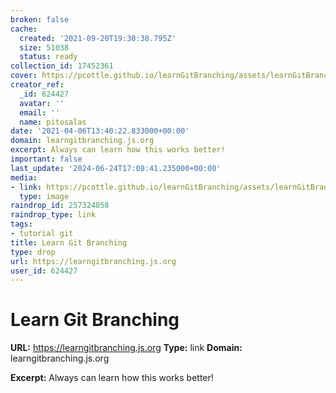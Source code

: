 ```yaml
---
broken: false
cache:
  created: '2021-09-20T19:30:38.795Z'
  size: 51038
  status: ready
collection_id: 17452361
cover: https://pcottle.github.io/learnGitBranching/assets/learnGitBranching.png
creator_ref:
  _id: 624427
  avatar: ''
  email: ''
  name: pitosalas
date: '2021-04-06T13:40:22.833000+00:00'
domain: learngitbranching.js.org
excerpt: Always can learn how this works better!
important: false
last_update: '2024-06-24T17:08:41.235000+00:00'
media:
- link: https://pcottle.github.io/learnGitBranching/assets/learnGitBranching.png
  type: image
raindrop_id: 257324058
raindrop_type: link
tags:
- tutorial git
title: Learn Git Branching
type: drop
url: https://learngitbranching.js.org
user_id: 624427
---
```


# Learn Git Branching

**URL:** https://learngitbranching.js.org
**Type:** link
**Domain:** learngitbranching.js.org

**Excerpt:** Always can learn how this works better!
